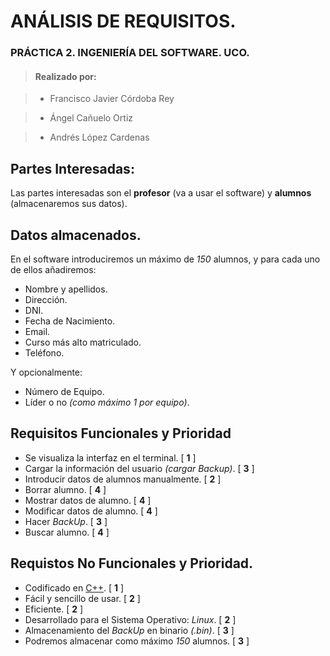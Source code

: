 # ANÁLISIS DE REQUISITOS.

### PRÁCTICA 2. INGENIERÍA DEL SOFTWARE. UCO.
> #### Realizado por:

> * Francisco Javier Córdoba Rey

> * Ángel Cañuelo Ortiz

> * Andrés López Cardenas


## Partes Interesadas:
Las partes interesadas son el **profesor** (va a usar el software) y **alumnos** (almacenaremos sus datos).

## Datos almacenados.

En el software introduciremos un máximo de _150_ alumnos, y para cada uno de ellos añadiremos:

* Nombre y apellidos.
* Dirección.
* DNI.
* Fecha de Nacimiento.
* Email.
* Curso más alto matriculado.
* Teléfono.

Y opcionalmente:

* Número de Equipo.
* Líder o no _(como máximo 1 por equipo)_.

## Requisitos Funcionales y Prioridad
* Se visualiza la interfaz en el terminal. [ **1** ]
* Cargar la información del usuario _(cargar Backup)_. [ **3** ]
* Introducir datos de alumnos manualmente. [ **2** ]
* Borrar alumno. [ **4** ]
* Mostrar datos de alumno. [ **4** ]
* Modificar datos de alumno. [ **4** ]
* Hacer _BackUp_. [ **3** ]
* Buscar alumno. [ **4** ]

## Requistos No Funcionales y Prioridad.
* Codificado en [C++](http://www.cplusplus.com). [ **1** ]
* Fácil y sencillo de usar. [ **2** ]
* Eficiente. [ **2** ]
* Desarrollado para el Sistema Operativo: _Linux_. [ **2** ]
* Almacenamiento del _BackUp_ en binario _(.bin)_. [ **3** ]
* Podremos almacenar como máximo _150_ alumnos. [ **3** ]
